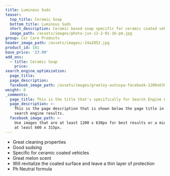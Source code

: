 ```yaml
---
title: Luminous Suds
teaser:
  top_title: Ceramic Soap
  bottom_title: Luminous Suds
  short_description: Ceramic based soap specific for ceramic coated vehicles
  image_path: /assets/images/photo-jun-12-2-01-16-pm.jpg
group: Car Care Products
header_image_path: /assets/images/-24a2052.jpg
product_id: 101
base_price: '23.99'
add_ons:
  - title: Ceramic Soap
    price:
search_engine_optimization:
  page_title:
  page_description:
  facebook_image_path: /assets/images/greeley-autospa-facebook-1200x630.png
weight: 0
_comments:
  page_title: This is the title that's specifically for Search Engine Optimization.
  page_description: >-
    This is the page description that is shown below the page title in the
    search engine results.
  facebook_image_path: >-
    Use images that are at least 1200 x 630px for best results or a minimum of
    at least 600 x 315px.
---
```


* Great cleaning properties
* Good sudsing
* Specific for ceramic coated vehicles
* Great melon scent
* Will revitalize the coated surface and leave a thin layer of protection
* Ph Neutral formula